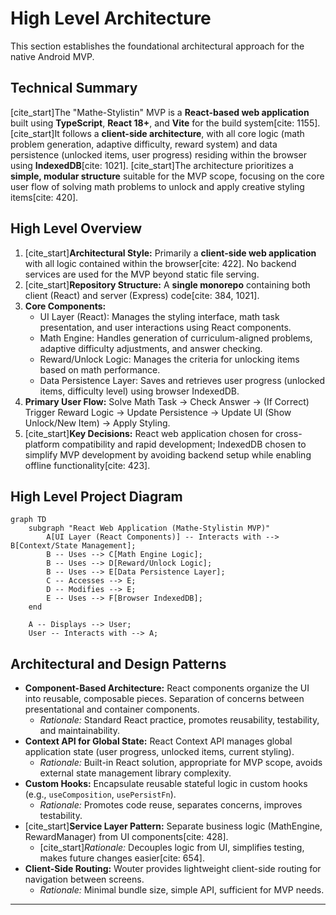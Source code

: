# High Level Architecture

This section establishes the foundational architectural approach for the native Android MVP.

## Technical Summary

[cite_start]The "Mathe-Stylistin" MVP is a **React-based web application** built using **TypeScript**, **React 18+**, and **Vite** for the build system[cite: 1155]. [cite_start]It follows a **client-side architecture**, with all core logic (math problem generation, adaptive difficulty, reward system) and data persistence (unlocked items, user progress) residing within the browser using **IndexedDB**[cite: 1021]. [cite_start]The architecture prioritizes a **simple, modular structure** suitable for the MVP scope, focusing on the core user flow of solving math problems to unlock and apply creative styling items[cite: 420].

## High Level Overview

1.  [cite_start]**Architectural Style:** Primarily a **client-side web application** with all logic contained within the browser[cite: 422]. No backend services are used for the MVP beyond static file serving.
2.  [cite_start]**Repository Structure:** A **single monorepo** containing both client (React) and server (Express) code[cite: 384, 1021].
3.  **Core Components:**
    * UI Layer (React): Manages the styling interface, math task presentation, and user interactions using React components.
    * Math Engine: Handles generation of curriculum-aligned problems, adaptive difficulty adjustments, and answer checking.
    * Reward/Unlock Logic: Manages the criteria for unlocking items based on math performance.
    * Data Persistence Layer: Saves and retrieves user progress (unlocked items, difficulty level) using browser IndexedDB.
4.  **Primary User Flow:** Solve Math Task -> Check Answer -> (If Correct) Trigger Reward Logic -> Update Persistence -> Update UI (Show Unlock/New Item) -> Apply Styling.
5.  [cite_start]**Key Decisions:** React web application chosen for cross-platform compatibility and rapid development; IndexedDB chosen to simplify MVP development by avoiding backend setup while enabling offline functionality[cite: 423].

## High Level Project Diagram

```mermaid
graph TD
    subgraph "React Web Application (Mathe-Stylistin MVP)"
        A[UI Layer (React Components)] -- Interacts with --> B[Context/State Management];
        B -- Uses --> C[Math Engine Logic];
        B -- Uses --> D[Reward/Unlock Logic];
        B -- Uses --> E[Data Persistence Layer];
        C -- Accesses --> E;
        D -- Modifies --> E;
        E -- Uses --> F[Browser IndexedDB];
    end

    A -- Displays --> User;
    User -- Interacts with --> A;
````

## Architectural and Design Patterns

  * **Component-Based Architecture:** React components organize the UI into reusable, composable pieces. Separation of concerns between presentational and container components.
      * *Rationale:* Standard React practice, promotes reusability, testability, and maintainability.
  * **Context API for Global State:** React Context API manages global application state (user progress, unlocked items, current styling).
      * *Rationale:* Built-in React solution, appropriate for MVP scope, avoids external state management library complexity.
  * **Custom Hooks:** Encapsulate reusable stateful logic in custom hooks (e.g., `useComposition`, `usePersistFn`).
      * *Rationale:* Promotes code reuse, separates concerns, improves testability.
  * [cite\_start]**Service Layer Pattern:** Separate business logic (MathEngine, RewardManager) from UI components[cite: 428].
      * [cite\_start]*Rationale:* Decouples logic from UI, simplifies testing, makes future changes easier[cite: 654].
  * **Client-Side Routing:** Wouter provides lightweight client-side routing for navigation between screens.
      * *Rationale:* Minimal bundle size, simple API, sufficient for MVP needs.

-----
